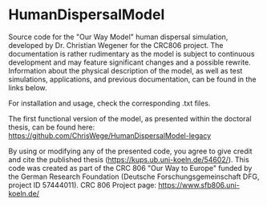 # HumanDispersalModel

Source code for the "Our Way Model" human dispersal simulation, developed by Dr. Christian Wegener for the CRC806 project. 
The documentation is rather rudimentary as the model is subject to continuous development and may feature significant changes and a possible rewrite.
Information about the physical description of the model, as well as test simulations, applications, and previous documentation, can be found in the links below.

For installation and usage, check the corresponding .txt files.

The first functional version of the model, as presented within the doctoral thesis, can be found here: https://github.com/ChrisWege/HumanDispersalModel-legacy

By using or modifying any of the presented code, you agree to give credit and cite the published thesis (https://kups.ub.uni-koeln.de/54602/). This code was created as part of the CRC 806 "Our Way to Europe" funded by the German Research Foundation (Deutsche Forschungsgemeinschaft DFG, project ID 57444011).
CRC 806 Project page: https://www.sfb806.uni-koeln.de/

